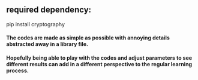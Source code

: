 ## required dependency:

pip install cryptography

#### The codes are made as simple as possible with annoying details abstracted away in a library file. 
#### Hopefully being able to play with the codes and adjust parameters to see different results can add in a different perspective to the regular learning process.